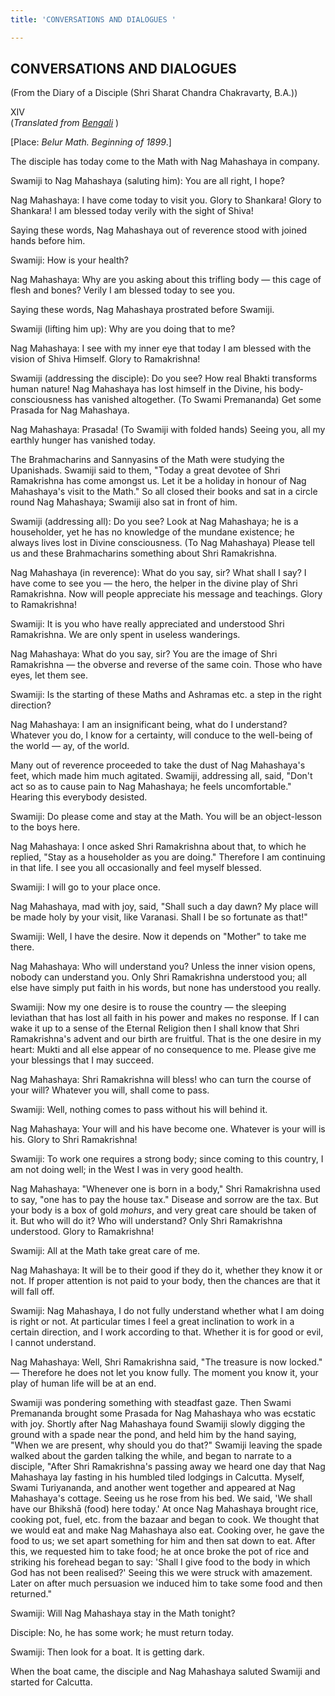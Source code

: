 ```yaml
---
title: 'CONVERSATIONS AND DIALOGUES '

---
```





  

## CONVERSATIONS AND DIALOGUES

(From the Diary of a Disciple (Shri Sharat Chandra Chakravarty, B.A.))

XIV  
(*Translated from [Bengali](swami_shishya_30e7_14.pdf)* )

\[Place: *Belur Math. Beginning of 1899*.\]

The disciple has today come to the Math with Nag Mahashaya in company.

Swamiji to Nag Mahashaya (saluting him): You are all right, I hope?

Nag Mahashaya: I have come today to visit you. Glory to Shankara! Glory
to Shankara! I am blessed today verily with the sight of Shiva!

Saying these words, Nag Mahashaya out of reverence stood with joined
hands before him.

Swamiji: How is your health?

Nag Mahashaya: Why are you asking about this trifling body — this cage
of flesh and bones? Verily I am blessed today to see you.

Saying these words, Nag Mahashaya prostrated before Swamiji.

Swamiji (lifting him up): Why are you doing that to me?

Nag Mahashaya: I see with my inner eye that today I am blessed with the
vision of Shiva Himself. Glory to Ramakrishna!

Swamiji (addressing the disciple): Do you see? How real Bhakti
transforms human nature! Nag Mahashaya has lost himself in the Divine,
his body-consciousness has vanished altogether. (To Swami Premananda)
Get some Prasada for Nag Mahashaya.

Nag Mahashaya: Prasada! (To Swamiji with folded hands) Seeing you, all
my earthly hunger has vanished today.

The Brahmacharins and Sannyasins of the Math were studying the
Upanishads. Swamiji said to them, "Today a great devotee of Shri
Ramakrishna has come amongst us. Let it be a holiday in honour of Nag
Mahashaya's visit to the Math." So all closed their books and sat in a
circle round Nag Mahashaya; Swamiji also sat in front of him.

Swamiji (addressing all): Do you see? Look at Nag Mahashaya; he is a
householder, yet he has no knowledge of the mundane existence; he always
lives lost in Divine consciousness. (To Nag Mahashaya) Please tell us
and these Brahmacharins something about Shri Ramakrishna.

Nag Mahashaya (in reverence): What do you say, sir? What shall I say? I
have come to see you — the hero, the helper in the divine play of Shri
Ramakrishna. Now will people appreciate his message and teachings. Glory
to Ramakrishna!

Swamiji: It is you who have really appreciated and understood Shri
Ramakrishna. We are only spent in useless wanderings.

Nag Mahashaya: What do you say, sir? You are the image of Shri
Ramakrishna — the obverse and reverse of the same coin. Those who have
eyes, let them see.

Swamiji: Is the starting of these Maths and Ashramas etc. a step in the
right direction?

Nag Mahashaya: I am an insignificant being, what do I understand?
Whatever you do, I know for a certainty, will conduce to the well-being
of the world — ay, of the world.

Many out of reverence proceeded to take the dust of Nag Mahashaya's
feet, which made him much agitated. Swamiji, addressing all, said,
"Don't act so as to cause pain to Nag Mahashaya; he feels
uncomfortable." Hearing this everybody desisted.

Swamiji: Do please come and stay at the Math. You will be an
object-lesson to the boys here.

Nag Mahashaya: I once asked Shri Ramakrishna about that, to which he
replied, "Stay as a householder as you are doing." Therefore I am
continuing in that life. I see you all occasionally and feel myself
blessed.

Swamiji: I will go to your place once.

Nag Mahashaya, mad with joy, said, "Shall such a day dawn? My place will
be made holy by your visit, like Varanasi. Shall I be so fortunate as
that!"

Swamiji: Well, I have the desire. Now it depends on "Mother" to take me
there.

Nag Mahashaya: Who will understand you? Unless the inner vision opens,
nobody can understand you. Only Shri Ramakrishna understood you; all
else have simply put faith in his words, but none has understood you
really.

Swamiji: Now my one desire is to rouse the country — the sleeping
leviathan that has lost all faith in his power and makes no response. If
I can wake it up to a sense of the Eternal Religion then I shall know
that Shri Ramakrishna's advent and our birth are fruitful. That is the
one desire in my heart: Mukti and all else appear of no consequence to
me. Please give me your blessings that I may succeed.

Nag Mahashaya: Shri Ramakrishna will bless! who can turn the course of
your will? Whatever you will, shall come to pass.

Swamiji: Well, nothing comes to pass without his will behind it.

Nag Mahashaya: Your will and his have become one. Whatever is your will
is his. Glory to Shri Ramakrishna!

Swamiji: To work one requires a strong body; since coming to this
country, I am not doing well; in the West I was in very good health.

Nag Mahashaya: "Whenever one is born in a body," Shri Ramakrishna used
to say, "one has to pay the house tax." Disease and sorrow are the tax.
But your body is a box of gold *mohurs*, and very great care should be
taken of it. But who will do it? Who will understand? Only Shri
Ramakrishna understood. Glory to Ramakrishna!

Swamiji: All at the Math take great care of me.

Nag Mahashaya: It will be to their good if they do it, whether they know
it or not. If proper attention is not paid to your body, then the
chances are that it will fall off.

Swamiji: Nag Mahashaya, I do not fully understand whether what I am
doing is right or not. At particular times I feel a great inclination to
work in a certain direction, and I work according to that. Whether it is
for good or evil, I cannot understand.

Nag Mahashaya: Well, Shri Ramakrishna said, "The treasure is now
locked." — Therefore he does not let you know fully. The moment you know
it, your play of human life will be at an end.

Swamiji was pondering something with steadfast gaze. Then Swami
Premananda brought some Prasada for Nag Mahashaya who was ecstatic with
joy. Shortly after Nag Mahashaya found Swamiji slowly digging the ground
with a spade near the pond, and held him by the hand saying, "When we
are present, why should you do that?" Swamiji leaving the spade walked
about the garden talking the while, and began to narrate to a disciple,
"After Shri Ramakrishna's passing away we heard one day that Nag
Mahashaya lay fasting in his humbled tiled lodgings in Calcutta. Myself,
Swami Turiyananda, and another went together and appeared at Nag
Mahashaya's cottage. Seeing us he rose from his bed. We said, 'We shall
have our Bhikshā (food) here today.' At once Nag Mahashaya brought rice,
cooking pot, fuel, etc. from the bazaar and began to cook. We thought
that we would eat and make Nag Mahashaya also eat. Cooking over, he gave
the food to us; we set apart something for him and then sat down to eat.
After this, we requested him to take food; he at once broke the pot of
rice and striking his forehead began to say: 'Shall I give food to the
body in which God has not been realised?' Seeing this we were struck
with amazement. Later on after much persuasion we induced him to take
some food and then returned."

Swamiji: Will Nag Mahashaya stay in the Math tonight?

Disciple: No, he has some work; he must return today.

Swamiji: Then look for a boat. It is getting dark.

When the boat came, the disciple and Nag Mahashaya saluted Swamiji and
started for Calcutta.


